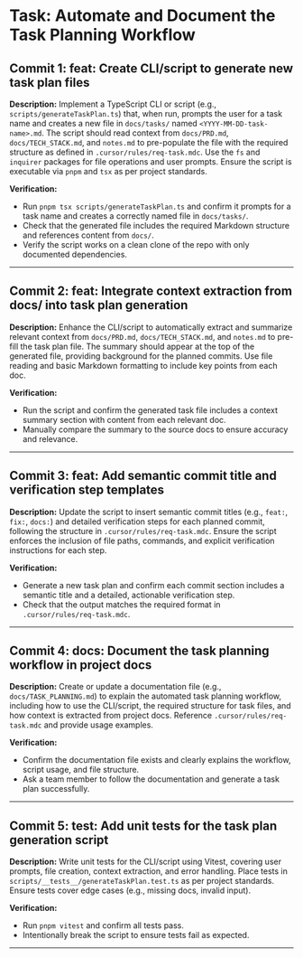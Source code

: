 # Task: Automate and Document the Task Planning Workflow

## Commit 1: feat: Create CLI/script to generate new task plan files
**Description:**
Implement a TypeScript CLI or script (e.g., `scripts/generateTaskPlan.ts`) that, when run, prompts the user for a task name and creates a new file in `docs/tasks/` named `<YYYY-MM-DD-task-name>.md`. The script should read context from `docs/PRD.md`, `docs/TECH_STACK.md`, and `notes.md` to pre-populate the file with the required structure as defined in `.cursor/rules/req-task.mdc`. Use the `fs` and `inquirer` packages for file operations and user prompts. Ensure the script is executable via `pnpm` and `tsx` as per project standards.

**Verification:**
- Run `pnpm tsx scripts/generateTaskPlan.ts` and confirm it prompts for a task name and creates a correctly named file in `docs/tasks/`.
- Check that the generated file includes the required Markdown structure and references content from `docs/`.
- Verify the script works on a clean clone of the repo with only documented dependencies.

---

## Commit 2: feat: Integrate context extraction from docs/ into task plan generation
**Description:**
Enhance the CLI/script to automatically extract and summarize relevant context from `docs/PRD.md`, `docs/TECH_STACK.md`, and `notes.md` to pre-fill the task plan file. The summary should appear at the top of the generated file, providing background for the planned commits. Use file reading and basic Markdown formatting to include key points from each doc.

**Verification:**
- Run the script and confirm the generated task file includes a context summary section with content from each relevant doc.
- Manually compare the summary to the source docs to ensure accuracy and relevance.

---

## Commit 3: feat: Add semantic commit title and verification step templates
**Description:**
Update the script to insert semantic commit titles (e.g., `feat:`, `fix:`, `docs:`) and detailed verification steps for each planned commit, following the structure in `.cursor/rules/req-task.mdc`. Ensure the script enforces the inclusion of file paths, commands, and explicit verification instructions for each step.

**Verification:**
- Generate a new task plan and confirm each commit section includes a semantic title and a detailed, actionable verification step.
- Check that the output matches the required format in `.cursor/rules/req-task.mdc`.

---

## Commit 4: docs: Document the task planning workflow in project docs
**Description:**
Create or update a documentation file (e.g., `docs/TASK_PLANNING.md`) to explain the automated task planning workflow, including how to use the CLI/script, the required structure for task files, and how context is extracted from project docs. Reference `.cursor/rules/req-task.mdc` and provide usage examples.

**Verification:**
- Confirm the documentation file exists and clearly explains the workflow, script usage, and file structure.
- Ask a team member to follow the documentation and generate a task plan successfully.

---

## Commit 5: test: Add unit tests for the task plan generation script
**Description:**
Write unit tests for the CLI/script using Vitest, covering user prompts, file creation, context extraction, and error handling. Place tests in `scripts/__tests__/generateTaskPlan.test.ts` as per project standards. Ensure tests cover edge cases (e.g., missing docs, invalid input).

**Verification:**
- Run `pnpm vitest` and confirm all tests pass.
- Intentionally break the script to ensure tests fail as expected.

--- 